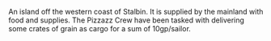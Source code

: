 An island off the western coast of Stalbin. It is supplied by the mainland with food and supplies. The Pizzazz Crew have been tasked with delivering some crates of grain as cargo for a sum of 10gp/sailor.
